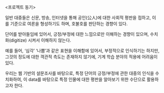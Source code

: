 <프로젝트 동기>


  일반 대중들은 신문, 방송, 인터넷을 통해 공인(公人)에 대한 사회적 평판을 접하고, 이를 기준으로 여론을 형성하기도 하며, 호불호를 판단하는 경향이 있다.

  단어를 받아들임에 있어서, 긍정/부정에 대한 느낌으로만 이해하는 경향이 있으며, 수치화(digitize) 시켜서 이해하지 않는다.

예를 들어, ‘심각’ ‘나쁨’과 같은 표현을 이해함에 있어서, 부정적으로 인식하기는 하지만, 그것의 정도에 대한 객관적 측도는 존재하지 않기에, 기계 학습 분야의 적용에 어려움이 있다. 


우리는 웹 기반의 설문조사를 바탕으로, 특정 단어의 긍정/부정에 관한 대중의 인식을 수치화하여, 이 data를 바탕으로 특정 인물에 대한 평판을 알아보기 위한 수단으로 활용하고자 한다.
